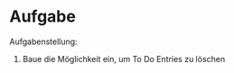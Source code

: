 # Aufgabe

Aufgabenstellung:
1. Baue die Möglichkeit ein, um To Do Entries zu löschen
   
   
   
   